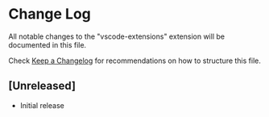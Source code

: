 # Change Log

All notable changes to the "vscode-extensions" extension will be documented in this file.

Check [Keep a Changelog](http://keepachangelog.com/) for recommendations on how to structure this file.

## [Unreleased]

- Initial release
